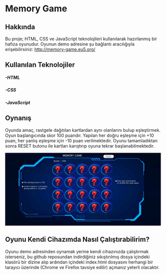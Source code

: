 # Memory Game

## Hakkında
Bu proje; HTML, CSS ve JavaScript teknolojileri kullanılarak hazırlanmış bir hafıza oyunudur. Oyunun demo adresine şu bağlantı aracılığıyla erişebilirsiniz: http://memory-game.eu5.org/

## Kullanılan Teknolojiler
##### -HTML
##### -CSS
##### -JavaScript

## Oynanış
Oyunda amaç, rastgele dağıtılan kartlardan aynı olanlarını bulup eşleştirmek. Oyun başlangıcında skor 100 puandır. Yapılan her doğru eşleşme için +10 puan, her yanlış eşleşme için -10 puan verilmektedir. Oyunu tamamladıktan sonra RESET butonu ile kartları karıştırıp oyuna tekrar başlanabilmektedir.

![](https://github.com/mfurkanolcer/memory-game/blob/main/readme-img/screenshot_1.jpg)

## Oyunu Kendi Cihazımda Nasıl Çalıştırabilirim?
Oyunu demo adresinden oynamak yerine kendi cihazınızda çalıştırmak isterseniz, bu github reposundan indirdiğiniz sıkıştırılmış dosya içindeki klasörü bir dizine alıp ardından içindeki index.html dosyasını herhangi bir tarayıcı üzerinde (Chrome ve Firefox tavsiye edilir) açmanız yeterli olacaktır.

